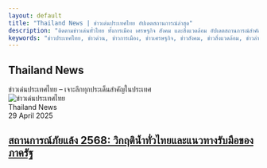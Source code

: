 ```yaml
---
layout: default
title: "Thailand News | ข่าวเด่นประเทศไทย อัปเดตสถานการณ์ล่าสุด"
description: "ติดตามข่าวเด่นทั่วไทย ทั้งการเมือง เศรษฐกิจ สังคม และสิ่งแวดล้อม อัปเดตสถานการณ์สำคัญแบบเรียลไทม์ วิเคราะห์เจาะลึกทุกมิติ เพื่อคุณโดยเฉพาะที่ FintechXHub"
keywords: "ข่าวประเทศไทย, ข่าวด่วน, ข่าวการเมือง, ข่าวเศรษฐกิจ, ข่าวสังคม, ข่าวสิ่งแวดล้อม, ข่าวล่าสุด, ข่าววันนี้"
---
```


<section id="category-section" class="category-section section pt-1">
    <div class="container section-title" data-aos="fade-up">
        <h2>Thailand News</h2>
        <div><span class="description-title">ข่าวเด่นประเทศไทย – เจาะลึกทุกประเด็นสำคัญในประเทศ</span></div>
    </div>
    <div class="container" data-aos="fade-up" data-aos-delay="100">
        <div class="row gy-4 mb-4">
        <div class="col-lg-4">
            <article class="featured-post">
                <div class="post-img">
                    <img src="https://s6.imgcdn.dev/YwGRgG.jpg" alt="ข่าวเด่นประเทศไทย" class="img-fluid" loading="lazy">
                </div>
                <div class="post-content">
                    <div class="category-meta">
                    <span class="post-category">Thailand News</span>
                    <div class="author-meta">
                        <span class="post-date">29 April 2025</span>
                    </div>
                    </div>
                    <h2 class="title">
                    <a href="/thailand-news/สถานการณ์ภัยแล้ง-2568-วิกฤติน้ำทั่วไทย">สถานการณ์ภัยแล้ง 2568: วิกฤติน้ำทั่วไทยและแนวทางรับมือของภาครัฐ</a>
                    </h2>
                </div>
            </article>
        </div>
        </div>
    </div>
</section>